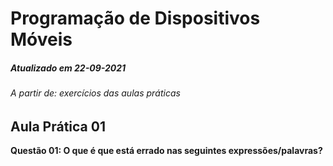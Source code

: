 # Programação de Dispositivos Móveis

##### Atualizado em 22-09-2021
###### A partir de: exercícios das aulas práticas

## Aula Prática 01

**Questão 01: O que é que está errado nas seguintes expressões/palavras?**